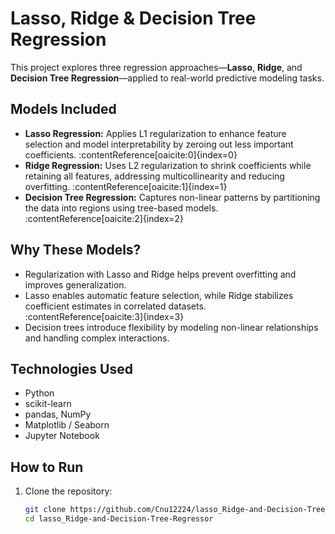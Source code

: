 #  Lasso, Ridge & Decision Tree Regression

This project explores three regression approaches—**Lasso**, **Ridge**, and **Decision Tree Regression**—applied to real-world predictive modeling tasks.

##  Models Included

- **Lasso Regression:** Applies L1 regularization to enhance feature selection and model interpretability by zeroing out less important coefficients. :contentReference[oaicite:0]{index=0}  
- **Ridge Regression:** Uses L2 regularization to shrink coefficients while retaining all features, addressing multicollinearity and reducing overfitting. :contentReference[oaicite:1]{index=1}  
- **Decision Tree Regression:** Captures non-linear patterns by partitioning the data into regions using tree-based models. :contentReference[oaicite:2]{index=2}  

##  Why These Models?

- Regularization with Lasso and Ridge helps prevent overfitting and improves generalization.  
- Lasso enables automatic feature selection, while Ridge stabilizes coefficient estimates in correlated datasets. :contentReference[oaicite:3]{index=3}  
- Decision trees introduce flexibility by modeling non-linear relationships and handling complex interactions.

##  Technologies Used

- Python  
- scikit-learn  
- pandas, NumPy  
- Matplotlib / Seaborn  
- Jupyter Notebook

##  How to Run

1. Clone the repository:
   ```bash
   git clone https://github.com/Cnu12224/lasso_Ridge-and-Decision-Tree-Regressor.git
   cd lasso_Ridge-and-Decision-Tree-Regressor
